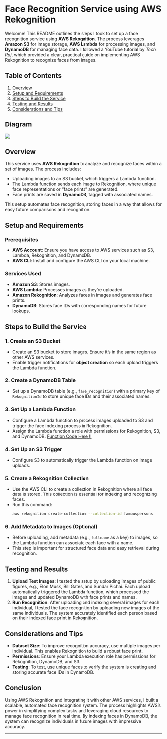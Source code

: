 

# Face Recognition Service using AWS Rekognition

Welcome! This README outlines the steps I took to set up a face recognition service using **AWS Rekognition**. The process leverages **Amazon S3** for image storage, **AWS Lambda** for processing images, and **DynamoDB** for managing face data. I followed a YouTube tutorial by *Tech Raj*, which provided a clear, practical guide on implementing AWS Rekognition to recognize faces from images.

## Table of Contents
1. [Overview](#overview)
2. [Setup and Requirements](#setup-and-requirements)
3. [Steps to Build the Service](#steps-to-build-the-service)
4. [Testing and Results](#testing-and-results)
5. [Considerations and Tips](#considerations-and-tips)


## Diagram 
![](https://github.com/Kishor-Bibin/face-recognition-service-using-AWS-Rekognitiom/blob/507b52e85956305d4fc0e74b5b67d38925b7569b/Diagram/Architectural%20Diagram.png)

## Overview

This service uses **AWS Rekognition** to analyze and recognize faces within a set of images. The process includes:
- Uploading images to an S3 bucket, which triggers a Lambda function.
- The Lambda function sends each image to Rekognition, where unique face representations or “face prints” are generated.
- Face prints are saved in **DynamoDB**, tagged with associated names.

This setup automates face recognition, storing faces in a way that allows for easy future comparisons and recognition.

## Setup and Requirements

### Prerequisites
- **AWS Account**: Ensure you have access to AWS services such as S3, Lambda, Rekognition, and DynamoDB.
- **AWS CLI**: Install and configure the AWS CLI on your local machine.

### Services Used
- **Amazon S3**: Stores images.
- **AWS Lambda**: Processes images as they’re uploaded.
- **Amazon Rekognition**: Analyzes faces in images and generates face prints.
- **DynamoDB**: Stores face IDs with corresponding names for future lookups.

## Steps to Build the Service

### 1. Create an S3 Bucket
   - Create an S3 bucket to store images. Ensure it’s in the same region as other AWS services.
   - Enable trigger notifications for **object creation** so each upload triggers the Lambda function.

### 2. Create a DynamoDB Table
   - Set up a DynamoDB table (e.g., `face_recognition`) with a primary key of `RekognitionId` to store unique face IDs and their associated names.

### 3. Set Up a Lambda Function
   - Configure a Lambda function to process images uploaded to S3 and trigger the face indexing process in Rekognition.
   - Assign the Lambda function a role with permissions for Rekognition, S3, and DynamoDB.
[Function Code Here !!]([https://github.com/Kishor-Bibin/face-recognition-service-using-AWS-Rekognitiom/blob/507b52e85956305d4fc0e74b5b67d38925b7569b/Diagram/Architectural%20Diagram.png](https://github.com/Kishor-Bibin/face-recognition-service-using-AWS-Rekognitiom/blob/d071e4f95c03063964c6adcd8de4d49e4dbb28ee/lamdafunction.py))


### 4. Set Up an S3 Trigger
   - Configure S3 to automatically trigger the Lambda function on image uploads.

### 5. Create a Rekognition Collection
   - Use the AWS CLI to create a collection in Rekognition where all face data is stored. This collection is essential for indexing and recognizing faces.
   - Run this command:
     ```bash
     aws rekognition create-collection --collection-id famouspersons
     ```

### 6. Add Metadata to Images (Optional)
   - Before uploading, add metadata (e.g., `fullname` as a key) to images, so the Lambda function can associate each face with a name.
   - This step is important for structured face data and easy retrieval during recognition.

## Testing and Results

1. **Upload Test Images**: I tested the setup by uploading images of public figures, e.g., Elon Musk, Bill Gates, and Sundar Pichai. Each upload automatically triggered the Lambda function, which processed the images and updated DynamoDB with face prints and names.
2. **Run Recognition**: After uploading and indexing several images for each individual, I tested the face recognition by uploading new images of the same individuals. The system accurately identified each person based on their indexed face print in Rekognition.

## Considerations and Tips

- **Dataset Size**: To improve recognition accuracy, use multiple images per individual. This enables Rekognition to build a robust face print.
- **Permissions**: Ensure your Lambda execution role has permissions for Rekognition, DynamoDB, and S3.
- **Testing**: To test, use unique faces to verify the system is creating and storing accurate face IDs in DynamoDB.

## Conclusion

Using AWS Rekognition and integrating it with other AWS services, I built a scalable, automated face recognition system. The process highlights AWS’s power in simplifying complex tasks and leveraging cloud resources to manage face recognition in real time. By indexing faces in DynamoDB, the system can recognize individuals in future images with impressive accuracy.

--- 
